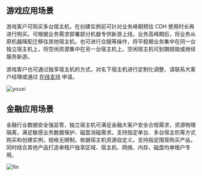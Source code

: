 ## 游戏应用场景

游戏客户可购买多台宿主机，在创建实例前可针对业务峰期预估 CDH 使用时长再进行购买。可根据业务需求部署部分机器专供新游上线，业务高峰期后，将业务从原机器降配迁移往其他宿主机。也可进行合服等操作，将平稳期业务集中在同一台独立宿主机上，将空闲资源集中在另一台宿主机上。空闲宿主机可到期销毁或继续服务新游。

游戏客户也可通过独享宿主机的方式，对名下宿主机进行定制化调整，请联系大客户经理或通过 [在线支持](https://cloud.tencent.com/online-service?from=connect-us) 申请。

![youxi](http://mc.qcloudimg.com/static/img/2f2f7d7b8bb3439faff1f998853030b9/image.png)


## 金融应用场景

金融行业数据安全强监管，独立宿主机可满足金融大客户安全合规需求，资源物理隔离，满足敏感业务数据保护、磁盘消磁需求。支持指定单台、多台宿主机等方式购买和创建实例，规格无限制，依据宿主机资源自定义。支持指定围笼购买产品，同时结合其他产品打造单租户独享区域、宿主机、网络、内存、磁盘均单租户专用。

![fin](http://mc.qcloudimg.com/static/img/b8ae6b5de3e35202f1fc3d63895d1f97/image.png)


